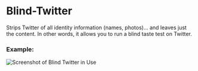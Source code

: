 # Blind-Twitter
Strips Twitter of all identity information (names, photos)... and leaves just the content. In other words, it allows you to run a blind taste test on Twitter.

### Example:


![Screenshot of Blind Twitter in Use](https://i.imgur.com/oSuzsFy.png)
